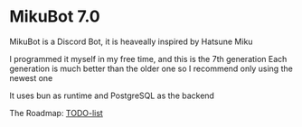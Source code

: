 # MikuBot 7.0
 
MikuBot is a Discord Bot, it is heaveally inspired by Hatsune Miku

I programmed it myself in my free time, and this is the 7th generation
Each generation is much better than the older one so I recommend only using the newest one


It uses bun as runtime and PostgreSQL as the backend



 The Roadmap: [TODO-list](/todo.md)
